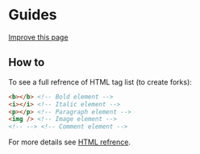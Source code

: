 # Guides

[Improve this page](https://github.com/Brunozhon/g-u-i-d-s/edit/gh-pages/index.md)

## How to

To see a full refrence of HTML tag list (to create forks):

```html
<b></b> <!-- Bold element -->
<i></i> <!-- Italic element -->
<p></p> <!-- Paragraph element -->
<img /> <!-- Image element -->
<!-- --> <!-- Comment element -->
```

For more details see [HTML refrence](https://www.w3schools.com/tags/default.asp).

